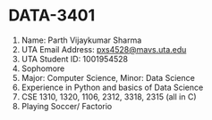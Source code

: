 # DATA-3401
1. Name: Parth Vijaykumar Sharma
2. UTA Email Address: pxs4528@mavs.uta.edu
3. UTA Student ID: 1001954528
4. Sophomore
5. Major: Computer Science, Minor: Data Science
6. Experience in Python and basics of Data Science
7. CSE 1310, 1320, 1106, 2312, 3318, 2315 (all in C)
8. Playing Soccer/ Factorio
